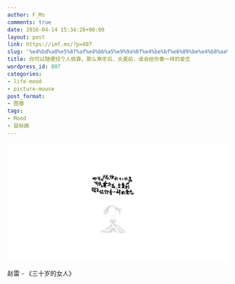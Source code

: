 ```yaml
---
author: F_Ms
comments: true
date: 2016-04-14 15:34:28+00:00
layout: post
link: https://imf.ms/?p=807
slug: '%e4%bd%a0%e5%8f%af%e4%bb%a5%e9%9a%8f%e4%be%bf%e6%89%be%e4%b8%aa%e4%ba%ba%e4%be%9d%e9%9d%a0%ef%bc%8c%e9%82%a3%e4%b9%88%e5%af%92%e5%86%ac%e5%90%8e%e3%80%81%e7%82%8e%e5%a4%8f%e5%89%8d%ef%bc%8c%e8%b0%81'
title: 你可以随便找个人依靠，那么寒冬后、炎夏前，谁会给你春一样的爱恋
wordpress_id: 807
categories:
- life-mood
- picture-mouse
post_format:
- 图像
tags:
- Mood
- 鼠标画
---
```


![你可以随便找个人依靠，那么寒冬后、炎夏前，谁会给你春一样的爱恋_20160414](/img/post/wp/2016/04/你可以随便找个人依靠，那么寒冬后、炎夏前，谁会给你春一样的爱恋_20160414.png)


赵雷 - 《三十岁的女人》
